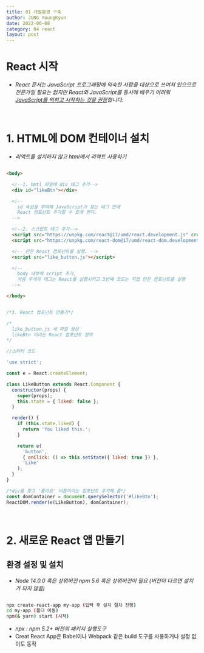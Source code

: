 ```yaml
---
title: 01 개발환경 구축
author: JUNG YoungKyun
date: 2022-06-08
category: 04 react
layout: post
---
```


# **React 시작**
- *React 문서는 JavaScript 프로그래밍에 익숙한 사람을 대상으로 쓰여져 있으므로 전문가일 필요는 없지만 React와 JavaScript를 동시에 배우기 어려워 <u>JavaScript를 익히고 시작하는 것을 권장</u>합니다.*

&nbsp;
# **1. HTML에 DOM 컨테이너 설치**
- *리액트를 설치하지 않고 html에서 리액트 사용하기*

``` html

<body>

  <!--1. hmtl 파일에 div 태그 추가-->
  <div id="likeBtn"></div>

  <!-- 
    id 속성을 부여해 JavaScript가 찾는 태그 안에
    React 컴포넌트 추가할 수 있게 한다.
  -->

  <!--2. 스크립트 태그 추가-->
  <script src="https://unpkg.com/react@17/umd/react.development.js" crossorigin></script>
  <script src="https://unpkg.com/react-dom@17/umd/react-dom.development.js" crossorigin></script>

  <!-- 만든 React 컴포넌트를 실행. -->
  <script src="like_button.js"></script>

  <!--
    body 내부에 script 추가,
    처음 두개의 태그는 React를 실행시키고 3번째 코드는 직접 만든 컴포넌트를 실행
  -->

</body>

```

```javascript

/*3. React 컴포넌트 만들기*/

/*
  like_button.js 새 파일 생성
  likeBtn 이라는 React 컴포넌트 정의
*/

//스타터 코드

'use strict';

const e = React.createElement;

class LikeButton extends React.Component {
  constructor(props) {
    super(props);
    this.state = { liked: false };
  }

  render() {
    if (this.state.liked) {
      return 'You liked this.';
    }

    return e(
      'button',
      { onClick: () => this.setState({ liked: true }) },
      'Like'
    );
  }
}

/*div를 찾고 '좋아요' 버튼이라는 컴포넌트 추가해 줌*/
const domContainer = document.querySelector('#likeBtn');
ReactDOM.render(e(LikeButton), domContainer);

```

&nbsp;
# **2. 새로운 React 앱 만들기**


## 환경 설정 및 설치
- *Node 14.0.0 혹은 상위버전 npm 5.6 혹은 상위버전이 필요 (버전이 다르면 설치가 되지 않음)*

``` bash

npx create-react-app my-app (입력 후 설치 절차 진행)
cd my-app (폴더 이동)
npm(& yarn) start (시작)

```
- *npx : npm 5.2+ 버전의 패키지 실행도구*
- Creat React App은 Babel이나 Webpack 같은 build 도구를 사용하거나 설정 없이도 동작